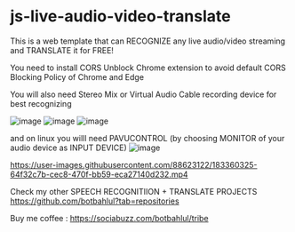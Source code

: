 # js-live-audio-video-translate
This is a web template that can RECOGNIZE any live audio/video streaming and TRANSLATE it for FREE!

You need to install CORS Unblock Chrome extension to avoid default CORS Blocking Policy of Chrome and Edge

You will also need Stereo Mix or Virtual Audio Cable recording device for best recognizing

![image](https://user-images.githubusercontent.com/88623122/199527559-e2609d8c-3479-420d-8c52-806fa56a21f4.png)
![image](https://user-images.githubusercontent.com/88623122/199528286-1ab77dc4-38a9-41f2-9b92-25db352a1ed2.png)
![image](https://user-images.githubusercontent.com/88623122/199528861-22541706-3bdf-427c-8c2f-44174b114e34.png)

and on linux you willl need PAVUCONTROL (by choosing MONITOR of your audio device as INPUT DEVICE)
![image](https://user-images.githubusercontent.com/88623122/199517907-76d61acb-3f07-49b6-8f2f-4b6a2b787eff.png)

https://user-images.githubusercontent.com/88623122/183360325-64f32c7b-cec8-470f-bb59-eca27140d232.mp4

Check my other SPEECH RECOGNITIION + TRANSLATE PROJECTS https://github.com/botbahlul?tab=repositories

Buy me coffee : https://sociabuzz.com/botbahlul/tribe
